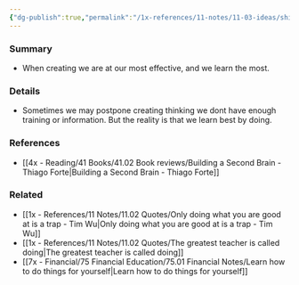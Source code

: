 ```yaml
---
{"dg-publish":true,"permalink":"/1x-references/11-notes/11-03-ideas/shift-as-much-time-as-possible-from-consuming-to-creating/","title":"Shift as much time as possible from consuming to creating","dgShowBacklinks":false}
---
```



### Summary
- When creating we are at our most effective, and we learn the most.

### Details
- Sometimes we may postpone creating thinking we dont have enough training or information. But the reality is that we learn best by doing.

### References
- [[4x - Reading/41 Books/41.02 Book reviews/Building a Second Brain - Thiago Forte\|Building a Second Brain - Thiago Forte]]

### Related
- [[1x - References/11 Notes/11.02 Quotes/Only doing what you are good at is a trap - Tim Wu\|Only doing what you are good at is a trap - Tim Wu]]
- [[1x - References/11 Notes/11.02 Quotes/The greatest teacher is called doing\|The greatest teacher is called doing]]
- [[7x - Financial/75 Financial Education/75.01 Financial Notes/Learn how to do things for yourself\|Learn how to do things for yourself]]